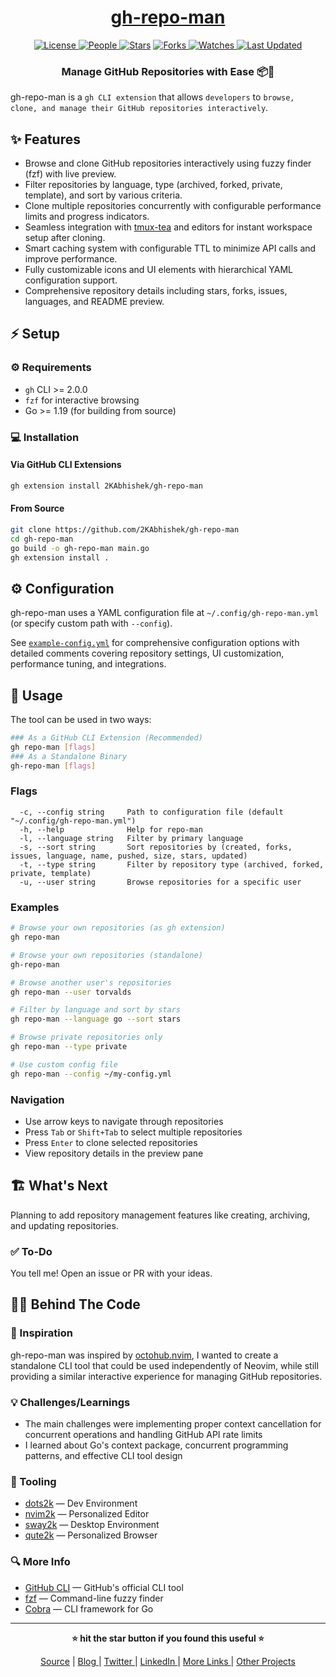 <div align = "center">

<h1><a href="https://github.com/2kabhishek/gh-repo-man">gh-repo-man</a></h1>

<a href="https://github.com/2KAbhishek/gh-repo-man/blob/main/LICENSE">
<img alt="License" src="https://img.shields.io/github/license/2kabhishek/gh-repo-man?style=flat&color=eee&label="> </a>

<a href="https://github.com/2KAbhishek/gh-repo-man/graphs/contributors">
<img alt="People" src="https://img.shields.io/github/contributors/2kabhishek/gh-repo-man?style=flat&color=ffaaf2&label=People"> </a>

<a href="https://github.com/2KAbhishek/gh-repo-man/stargazers">
<img alt="Stars" src="https://img.shields.io/github/stars/2kabhishek/gh-repo-man?style=flat&color=98c379&label=Stars"></a>

<a href="https://github.com/2KAbhishek/gh-repo-man/network/members">
<img alt="Forks" src="https://img.shields.io/github/forks/2kabhishek/gh-repo-man?style=flat&color=66a8e0&label=Forks"> </a>

<a href="https://github.com/2KAbhishek/gh-repo-man/watchers">
<img alt="Watches" src="https://img.shields.io/github/watchers/2kabhishek/gh-repo-man?style=flat&color=f5d08b&label=Watches"> </a>

<a href="https://github.com/2KAbhishek/gh-repo-man/pulse">
<img alt="Last Updated" src="https://img.shields.io/github/last-commit/2kabhishek/gh-repo-man?style=flat&color=e06c75&label="> </a>

<h3>Manage GitHub Repositories with Ease 📦🚀</h3>

</div>

gh-repo-man is a `gh CLI extension` that allows `developers` to `browse, clone, and manage their GitHub repositories interactively`.

## ✨ Features

- Browse and clone GitHub repositories interactively using fuzzy finder (fzf) with live preview.
- Filter repositories by language, type (archived, forked, private, template), and sort by various criteria.
- Clone multiple repositories concurrently with configurable performance limits and progress indicators.
- Seamless integration with [tmux-tea](https://github.com/2kabhishek/tmux-tea) and editors for instant workspace setup after cloning.
- Smart caching system with configurable TTL to minimize API calls and improve performance.
- Fully customizable icons and UI elements with hierarchical YAML configuration support.
- Comprehensive repository details including stars, forks, issues, languages, and README preview.

## ⚡ Setup

### ⚙️ Requirements

- `gh` CLI >= 2.0.0
- `fzf` for interactive browsing
- Go >= 1.19 (for building from source)

### 💻 Installation

#### Via GitHub CLI Extensions

```bash
gh extension install 2KAbhishek/gh-repo-man
```

#### From Source

```bash
git clone https://github.com/2KAbhishek/gh-repo-man
cd gh-repo-man
go build -o gh-repo-man main.go
gh extension install .
```

## ⚙️ Configuration

gh-repo-man uses a YAML configuration file at `~/.config/gh-repo-man.yml` (or specify custom path with `--config`).

See [`example-config.yml`](./example-config.yml) for comprehensive configuration options with detailed comments covering repository settings, UI customization, performance tuning, and integrations.

## 🚀 Usage

The tool can be used in two ways:

```bash
### As a GitHub CLI Extension (Recommended)
gh repo-man [flags]
### As a Standalone Binary
gh-repo-man [flags]
```

### Flags

```
  -c, --config string     Path to configuration file (default "~/.config/gh-repo-man.yml")
  -h, --help              Help for repo-man
  -l, --language string   Filter by primary language
  -s, --sort string       Sort repositories by (created, forks, issues, language, name, pushed, size, stars, updated)
  -t, --type string       Filter by repository type (archived, forked, private, template)
  -u, --user string       Browse repositories for a specific user
```

### Examples

```bash
# Browse your own repositories (as gh extension)
gh repo-man

# Browse your own repositories (standalone)
gh-repo-man

# Browse another user's repositories
gh repo-man --user torvalds

# Filter by language and sort by stars
gh repo-man --language go --sort stars

# Browse private repositories only
gh repo-man --type private

# Use custom config file
gh repo-man --config ~/my-config.yml
```

### Navigation

- Use arrow keys to navigate through repositories
- Press `Tab` or `Shift+Tab` to select multiple repositories
- Press `Enter` to clone selected repositories
- View repository details in the preview pane

## 🏗️ What's Next

Planning to add repository management features like creating, archiving, and updating repositories.

### ✅ To-Do

You tell me! Open an issue or PR with your ideas.

## 🧑‍💻 Behind The Code

### 🌈 Inspiration

gh-repo-man was inspired by [octohub.nvim](https://github.com/2kabhishek/octohub.nvim), I wanted to create a standalone CLI tool that could be used independently of Neovim, while still providing a similar interactive experience for managing GitHub repositories.

### 💡 Challenges/Learnings

- The main challenges were implementing proper context cancellation for concurrent operations and handling GitHub API rate limits
- I learned about Go's context package, concurrent programming patterns, and effective CLI tool design

### 🧰 Tooling

- [dots2k](https://github.com/2kabhishek/dots2k) — Dev Environment
- [nvim2k](https://github.com/2kabhishek/nvim2k) — Personalized Editor
- [sway2k](https://github.com/2kabhishek/sway2k) — Desktop Environment
- [qute2k](https://github.com/2kabhishek/qute2k) — Personalized Browser

### 🔍 More Info

- [GitHub CLI](https://github.com/cli/cli) — GitHub's official CLI tool
- [fzf](https://github.com/junegunn/fzf) — Command-line fuzzy finder
- [Cobra](https://github.com/spf13/cobra) — CLI framework for Go

<hr>

<div align="center">

<strong>⭐ hit the star button if you found this useful ⭐</strong><br>

<a href="https://github.com/2KAbhishek/gh-repo-man">Source</a>
| <a href="https://2kabhishek.github.io/blog" target="_blank">Blog </a>
| <a href="https://twitter.com/2kabhishek" target="_blank">Twitter </a>
| <a href="https://linkedin.com/in/2kabhishek" target="_blank">LinkedIn </a>
| <a href="https://2kabhishek.github.io/links" target="_blank">More Links </a>
| <a href="https://2kabhishek.github.io/projects" target="_blank">Other Projects </a>

</div>
